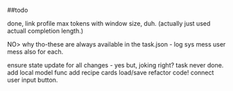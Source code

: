 ##todo

done,
link profile max tokens with window size, duh. (actually just used actuall completion length.)

NO> why tho-these are always available in the task.json - log sys mess user mess also for each.

ensure state update for all changes - yes but, joking right? task never done.
add local model func
add recipe cards load/save
refactor code!
connect user input button.
